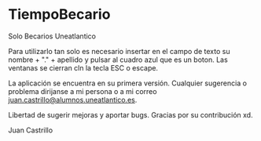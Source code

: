 # TiempoBecario
Solo Becarios Uneatlantico

Para utilizarlo tan solo es necesario insertar en el campo de texto su nombre + "." + apellido y pulsar al cuadro azul que es un boton. Las ventanas se cierran cln la tecla ESC o escape.

La aplicación se encuentra en su primera versión. Cualquier sugerencia o problema dirijanse a mi persona o a mi correo juan.castrillo@alumnos.uneatlantico.es. 

Libertad de sugerir mejoras y aportar bugs.
Gracias por su contribución xd.

Juan Castrillo
